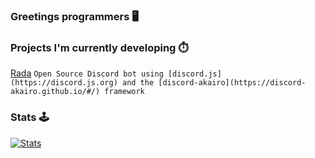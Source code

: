### Greetings programmers 🖥️

### Projects I'm currently developing ⏱️
[Rada](https://github.com/Iskawo/Rada/) `Open Source Discord bot using [discord.js](https://discord.js.org) and the [discord-akairo](https://discord-akairo.github.io/#/) framework`


### Stats 🕹️
[![Stats](https://github-readme-stats.vercel.app/api?username=Iskawo&theme=tokyonight)](https://github.com/Iskawo)
